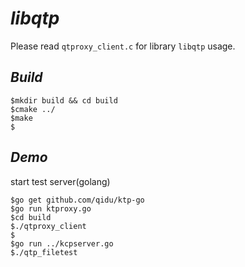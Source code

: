 # ***libqtp***
   
Please read ```qtproxy_client.c``` for library ```libqtp``` usage. 

## ***Build***
```shell
$mkdir build && cd build       
$cmake ../
$make
$
```
## ***Demo***
start test server(golang)  
```shell
$go get github.com/qidu/ktp-go
$go run ktproxy.go
$cd build
$./qtproxy_client
$
$go run ../kcpserver.go
$./qtp_filetest
```
